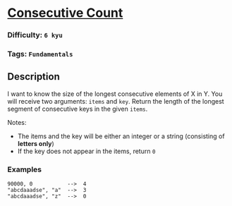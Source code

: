 # [Consecutive Count](https://www.codewars.com/kata/59c3e819d751df54e9000098)

### Difficulty: `6 kyu`

### Tags: `Fundamentals` 

## Description

I want to know the size of the longest consecutive elements of X in Y. You will receive two arguments: `items` and `key`. Return the length of the longest segment of consecutive keys in the given `items`.

Notes:

- The items and the key will be either an integer or a string (consisting of **letters only**)
- If the key does not appear in the items, return `0`

### Examples

```
90000, 0           -->  4
"abcdaaadse", "a"  -->  3
"abcdaaadse", "z"  -->  0
```